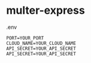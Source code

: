 # multer-express  

.env
```
PORT=YOUR_PORT
CLOUD_NAME=YOUR_CLOUD_NAME
API_SECRET=YOUR_API_SECRET
API_SECRET=YOUR_API_SECRET
```
